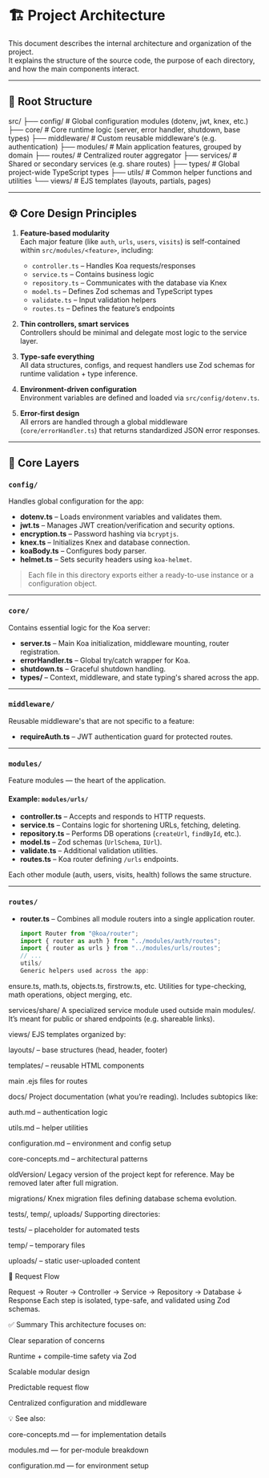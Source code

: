 # 🏗 Project Architecture

This document describes the internal architecture and organization of the project.  
It explains the structure of the source code, the purpose of each directory, and how the main components interact.

---

## 📂 Root Structure

src/
├── config/ # Global configuration modules (dotenv, jwt, knex, etc.)
├── core/ # Core runtime logic (server, error handler, shutdown, base types)
├── middleware/ # Custom reusable middleware's (e.g. authentication)
├── modules/ # Main application features, grouped by domain
├── routes/ # Centralized router aggregator
├── services/ # Shared or secondary services (e.g. share routes)
├── types/ # Global project-wide TypeScript types
├── utils/ # Common helper functions and utilities
└── views/ # EJS templates (layouts, partials, pages)

---

## ⚙️ Core Design Principles

1. **Feature-based modularity**  
   Each major feature (like `auth`, `urls`, `users`, `visits`) is self-contained within `src/modules/<feature>`, including:

   - `controller.ts` – Handles Koa requests/responses
   - `service.ts` – Contains business logic
   - `repository.ts` – Communicates with the database via Knex
   - `model.ts` – Defines Zod schemas and TypeScript types
   - `validate.ts` – Input validation helpers
   - `routes.ts` – Defines the feature’s endpoints

2. **Thin controllers, smart services**  
   Controllers should be minimal and delegate most logic to the service layer.

3. **Type-safe everything**  
   All data structures, configs, and request handlers use Zod schemas for runtime validation + type inference.

4. **Environment-driven configuration**  
   Environment variables are defined and loaded via `src/config/dotenv.ts`.

5. **Error-first design**  
   All errors are handled through a global middleware (`core/errorHandler.ts`) that returns standardized JSON error responses.

---

## 🧩 Core Layers

### `config/`

Handles global configuration for the app:

- **dotenv.ts** – Loads environment variables and validates them.
- **jwt.ts** – Manages JWT creation/verification and security options.
- **encryption.ts** – Password hashing via `bcryptjs`.
- **knex.ts** – Initializes Knex and database connection.
- **koaBody.ts** – Configures body parser.
- **helmet.ts** – Sets security headers using `koa-helmet`.

> Each file in this directory exports either a ready-to-use instance or a configuration object.

---

### `core/`

Contains essential logic for the Koa server:

- **server.ts** – Main Koa initialization, middleware mounting, router registration.
- **errorHandler.ts** – Global try/catch wrapper for Koa.
- **shutdown.ts** – Graceful shutdown handling.
- **types/** – Context, middleware, and state typing's shared across the app.

---

### `middleware/`

Reusable middleware's that are not specific to a feature:

- **requireAuth.ts** – JWT authentication guard for protected routes.

---

### `modules/`

Feature modules — the heart of the application.

#### Example: `modules/urls/`

- **controller.ts** – Accepts and responds to HTTP requests.
- **service.ts** – Contains logic for shortening URLs, fetching, deleting.
- **repository.ts** – Performs DB operations (`createUrl`, `findById`, etc.).
- **model.ts** – Zod schemas (`UrlSchema`, `IUrl`).
- **validate.ts** – Additional validation utilities.
- **routes.ts** – Koa router defining `/urls` endpoints.

Each other module (auth, users, visits, health) follows the same structure.

---

### `routes/`

- **router.ts** – Combines all module routers into a single application router.

  ```ts
  import Router from "@koa/router";
  import { router as auth } from "../modules/auth/routes";
  import { router as urls } from "../modules/urls/routes";
  // ...
  utils/
  Generic helpers used across the app:
  ```

ensure.ts, math.ts, objects.ts, firstrow.ts, etc.
Utilities for type-checking, math operations, object merging, etc.

services/share/
A specialized service module used outside main modules/.
It’s meant for public or shared endpoints (e.g. shareable links).

views/
EJS templates organized by:

layouts/ – base structures (head, header, footer)

templates/ – reusable HTML components

main .ejs files for routes

docs/
Project documentation (what you’re reading).
Includes subtopics like:

auth.md – authentication logic

utils.md – helper utilities

configuration.md – environment and config setup

core-concepts.md – architectural patterns

oldVersion/
Legacy version of the project kept for reference.
May be removed later after full migration.

migrations/
Knex migration files defining database schema evolution.

tests/, temp/, uploads/
Supporting directories:

tests/ – placeholder for automated tests

temp/ – temporary files

uploads/ – static user-uploaded content

🔄 Request Flow

Request → Router → Controller → Service → Repository → Database
↓
Response
Each step is isolated, type-safe, and validated using Zod schemas.

✅ Summary
This architecture focuses on:

Clear separation of concerns

Runtime + compile-time safety via Zod

Scalable modular design

Predictable request flow

Centralized configuration and middleware

💡 See also:

core-concepts.md — for implementation details

modules.md — for per-module breakdown

configuration.md — for environment setup

